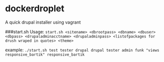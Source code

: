 # dockerdroplet
A quick drupal installer using vagrant

###start.sh Usage:
`
start.sh <sitename> <dbrootpass> <dbname> <dbuser> <dbpass> <drupaladminacctname> <drupaladminpass> <listofpackages for drush wraped in quotes> <theme>
`

example:
`
./start.sh test tester drupal drupal tester admin funk "views responsive_bartik" responsive_bartik
`


